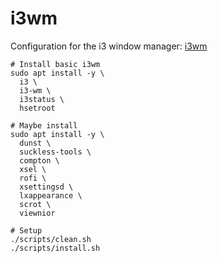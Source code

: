 # i3wm

Configuration for the i3 window manager: [i3wm](https://github.com/i3/i3)

```shell
# Install basic i3wm
sudo apt install -y \
  i3 \
  i3-wm \
  i3status \
  hsetroot 

# Maybe install
sudo apt install -y \
  dunst \
  suckless-tools \
  compton \
  xsel \
  rofi \
  xsettingsd \
  lxappearance \
  scrot \
  viewnior

# Setup
./scripts/clean.sh
./scripts/install.sh
```
